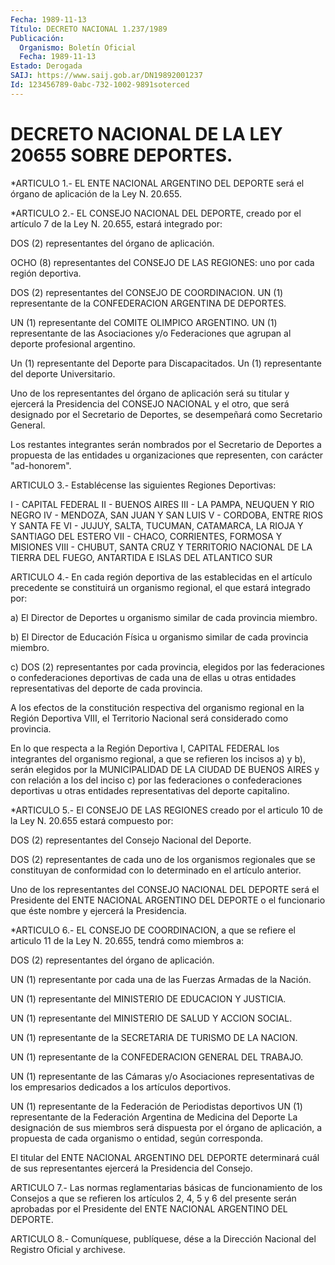```yaml
---
Fecha: 1989-11-13
Título: DECRETO NACIONAL 1.237/1989
Publicación:
  Organismo: Boletín Oficial
  Fecha: 1989-11-13
Estado: Derogada
SAIJ: https://www.saij.gob.ar/DN19892001237
Id: 123456789-0abc-732-1002-9891soterced
---
```

# DECRETO NACIONAL DE LA LEY 20655 SOBRE DEPORTES.

<a id="1"></a>
*ARTICULO  1.-  EL  ENTE  NACIONAL  ARGENTINO  DEL  DEPORTE será el órgano de aplicación de la Ley N. 20.655.

<a id="2"></a>
*ARTICULO  2.-  EL  CONSEJO  NACIONAL  DEL  DEPORTE,  creado por el artículo  7 de  la  Ley  N.  20.655,  estará  integrado  por:

DOS (2) representantes del órgano de aplicación.

OCHO  (8) representantes del CONSEJO DE LAS REGIONES: uno por  cada región deportiva.

DOS  (2)    representantes    del  CONSEJO  DE  COORDINACION.  UN  (1) representante de la CONFEDERACION  ARGENTINA  DE  DEPORTES.

UN  (1)    representante    del  COMITE  OLIMPICO  ARGENTINO.  UN  (1)  representante  de las Asociaciones  y/o  Federaciones  que agrupan al deporte profesional argentino.

Un  (1)  representante  del    Deporte  para  Discapacitados.  Un (1) representante del deporte Universitario.

Uno de los representantes del órgano  de aplicación será su titular y ejercerá la Presidencia del CONSEJO NACIONAL  y el otro, que será designado  por  el Secretario  de  Deportes,  se desempeñará  como Secretario General.

Los  restantes  integrantes  serán nombrados por el  Secretario  de Deportes  a propuesta  de  las  entidades   u  organizaciones  que representen, con carácter "ad-honorem".

<a id="3"></a>
ARTICULO  3.- Establécense las siguientes Regiones Deportivas:

I - CAPITAL FEDERAL II - BUENOS AIRES III - LA PAMPA, NEUQUEN Y RIO NEGRO IV - MENDOZA, SAN JUAN Y SAN LUIS V - CORDOBA, ENTRE RIOS Y SANTA FE VI - JUJUY, SALTA,  TUCUMAN,  CATAMARCA,  LA  RIOJA  Y SANTIAGO DEL ESTERO VII - CHACO, CORRIENTES, FORMOSA Y MISIONES VIII  - CHUBUT, SANTA CRUZ Y TERRITORIO NACIONAL DE LA  TIERRA  DEL FUEGO, ANTARTIDA E ISLAS DEL ATLANTICO SUR

<a id="4"></a>
ARTICULO 4.- En cada región deportiva de las establecidas en el artículo precedente  se  constituirá un organismo regional, el que estará integrado por:

a) El Director de Deportes  u  organismo  similar de cada provincia miembro.

b)  El  Director de Educación Física u organismo  similar  de  cada provincia miembro.

c) DOS (2)  representantes  por  cada  provincia,  elegidos por las federaciones o confederaciones deportivas de cada una  de  ellas  u otras entidades  representativas  del  deporte  de cada provincia.

A los efectos de la constitución respectiva del organismo  regional en    la Región  Deportiva  VIII,  el  Territorio  Nacional  será considerado como provincia.

En lo que respecta  a  la  Región  Deportiva I, CAPITAL FEDERAL los integrantes del organismo regional,  a  que se refieren los incisos a)  y  b),  serán elegidos por la MUNICIPALIDAD  DE  LA  CIUDAD  DE BUENOS AIRES y con relación a los del inciso c) por las federaciones    o  confederaciones  deportivas  u otras  entidades representativas del deporte capitalino.

<a id="5"></a>
*ARTICULO 5.- El CONSEJO DE LAS REGIONES creado por el articulo 10 de la Ley N. 20.655 estará compuesto por:

DOS  (2)  representantes  del  Consejo  Nacional  del Deporte.

DOS  (2)  representantes  de cada uno de los organismos  regionales que  se constituyan  de  conformidad  con  lo  determinado  en  el artículo anterior.

Uno de los representantes del  CONSEJO NACIONAL DEL DEPORTE será el Presidente del ENTE NACIONAL ARGENTINO DEL DEPORTE o el funcionario que éste nombre y ejercerá la Presidencia.

<a id="6"></a>
*ARTICULO  6.- EL CONSEJO DE COORDINACION, a que se refiere el articulo 11 de la  Ley  N.  20.655,  tendrá  como  miembros a:

DOS (2) representantes del órgano de aplicación.

UN  (1)  representante  por cada una de las Fuerzas Armadas  de  la Nación.

UN (1) representante del  MINISTERIO  DE EDUCACION Y JUSTICIA.

UN (1) representante del MINISTERIO DE  SALUD Y ACCION SOCIAL.

UN  (1) representante de la SECRETARIA DE  TURISMO  DE  LA  NACION.

UN (1)  representante de la CONFEDERACION GENERAL DEL TRABAJO.

UN (1) representante de las Cámaras y/o Asociaciones representativas  de  los empresarios  dedicados  a  los  artículos deportivos.

UN  (1)  representante  de  la Federación de Periodistas deportivos  UN (1) representante de la Federación  Argentina  de  Medicina  del Deporte La  designación  de  sus  miembros  será dispuesta por el órgano de aplicación, a  propuesta  de  cada  organismo   o  entidad,  según corresponda.

El  titular  del  ENTE  NACIONAL ARGENTINO DEL DEPORTE  determinará cuál de sus representantes  ejercerá  la  Presidencia  del Consejo.

<a id="7"></a>
ARTICULO  7.-  Las  normas reglamentarias básicas de funcionamiento de los Consejos a que  se  refieren  los  artículos 2, 4, 5 y 6 del presente  serán aprobadas  por  el Presidente  del  ENTE  NACIONAL ARGENTINO DEL DEPORTE.

<a id="8"></a>
ARTICULO  8.-  Comuníquese,  publíquese,  dése  a la Dirección Nacional del Registro Oficial y archivese.